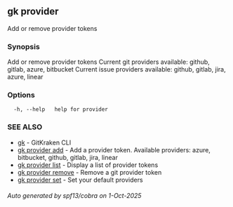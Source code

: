 ## gk provider

Add or remove provider tokens

### Synopsis

Add or remove provider tokens
Current git providers available: github, gitlab, azure, bitbucket
Current issue providers available: github, gitlab, jira, azure, linear


### Options

```
  -h, --help   help for provider
```

### SEE ALSO

* [gk](gk.md)	 - GitKraken CLI
* [gk provider add](gk_provider_add.md)	 - Add a provider token. Available providers: azure, bitbucket, github, gitlab, jira, linear
* [gk provider list](gk_provider_list.md)	 - Display a list of provider tokens
* [gk provider remove](gk_provider_remove.md)	 - Remove a git provider token
* [gk provider set](gk_provider_set.md)	 - Set your default providers

###### Auto generated by spf13/cobra on 1-Oct-2025
